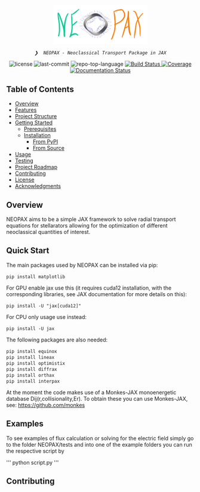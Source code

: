 <p align="center">
    <img src="https://github.com/uwplasma/NEOPAX/blob/main/docs/NEOPAX_logo_1.png" align="center" width="50%">
</p>
<p align="center">
    <em><code>❯  NEOPAX - Neoclassical Transport Package in JAX</code></em>
</p>
<p align="center">
    <img src="https://img.shields.io/github/license/uwplasma/ESSOS?style=default&logo=opensourceinitiative&logoColor=white&color=0080ff" alt="license">
    <img src="https://img.shields.io/github/last-commit/uwplasma/ESSOS?style=default&logo=git&logoColor=white&color=0080ff" alt="last-commit">
    <img src="https://img.shields.io/github/languages/top/uwplasma/ESSOS?style=default&color=0080ff" alt="repo-top-language">
    <a href="https://github.com/uwplasma/ESSOS/actions/workflows/build_test.yml">
        <img src="https://github.com/uwplasma/ESSOS/actions/workflows/build_test.yml/badge.svg" alt="Build Status">
    </a>
    <a href="https://codecov.io/gh/uwplasma/ESSOS">
        <img src="https://codecov.io/gh/uwplasma/ESSOS/branch/main/graph/badge.svg" alt="Coverage">
    </a>
    <a href="https://essos.readthedocs.io/en/latest/?badge=latest">
        <img src="https://readthedocs.org/projects/essos/badge/?version=latest" alt="Documentation Status">
    </a>
</p>

## Table of Contents
- [Overview](#overview)
- [Features](#features)
- [Project Structure](#project-structure)
- [Getting Started](#getting-started)
  - [Prerequisites](#prerequisites)
  - [Installation](#installation)
    - [From PyPI](#from-pypi)
    - [From Source](#from-source)
- [Usage](#usage)
- [Testing](#testing)
- [Project Roadmap](#project-roadmap)
- [Contributing](#contributing)
- [License](#license)
- [Acknowledgments](#acknowledgments)


## Overview
NEOPAX aims to be a simple JAX framework to solve radial transport equations for stellarators allowing for the optimization of different neoclassical quantities of interest.

## Quick Start
The main packages used by NEOPAX can be installed via pip:

```
pip install matplotlib
```
For GPU enable jax use this (it requires cuda12 installation, with the corresponding libraries, see JAX documentation for more details on this):
```
pip install -U "jax[cuda12]"
```
For CPU only usage use instead: 
```
pip install -U jax
```
The following packages are also needed:
```
pip install equinox
pip install lineax
pip install optimistix
pip install diffrax
pip install orthax
pip install interpax
```

At the moment the code makes use of a Monkes-JAX monoenergetic database Dij(r,collisionality,Er). To obtain these you can use Monkes-JAX, see: https://github.com/monkes  

## Examples
To see examples of flux calculation or solving for the electric field simply go to the folder NEOPAX/tests and into one of the example folders you can run the respective script by 

'''
python script.py
'''

## Contributing
